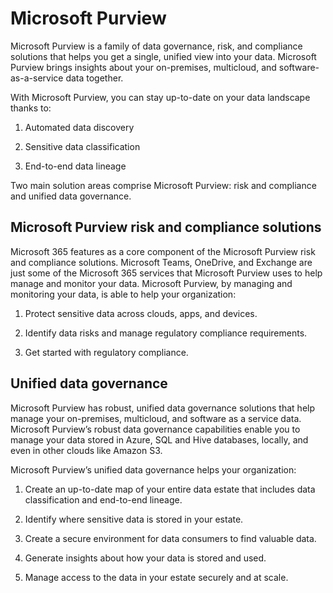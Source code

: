 # Microsoft Purview

Microsoft Purview is a family of data governance, risk, and compliance solutions that helps you get a single, unified view into your data. Microsoft Purview brings insights about your on-premises, multicloud, and software-as-a-service data together.

With Microsoft Purview, you can stay up-to-date on your data landscape thanks to:

1) Automated data discovery

2) Sensitive data classification

3) End-to-end data lineage

Two main solution areas comprise Microsoft Purview: risk and compliance and unified data governance.

## Microsoft Purview risk and compliance solutions

Microsoft 365 features as a core component of the Microsoft Purview risk and compliance solutions. Microsoft Teams, OneDrive, and Exchange are just some of the Microsoft 365 services that Microsoft Purview uses to help manage and monitor your data. Microsoft Purview, by managing and monitoring your data, is able to help your organization:

1) Protect sensitive data across clouds, apps, and devices.

2) Identify data risks and manage regulatory compliance requirements.

3) Get started with regulatory compliance.

## Unified data governance

Microsoft Purview has robust, unified data governance solutions that help manage your on-premises, multicloud, and software as a service data. Microsoft Purview’s robust data governance capabilities enable you to manage your data stored in Azure, SQL and Hive databases, locally, and even in other clouds like Amazon S3.

Microsoft Purview’s unified data governance helps your organization:

1) Create an up-to-date map of your entire data estate that includes data classification and end-to-end lineage.

2) Identify where sensitive data is stored in your estate.

3) Create a secure environment for data consumers to find valuable data.

4) Generate insights about how your data is stored and used.

5) Manage access to the data in your estate securely and at scale.

